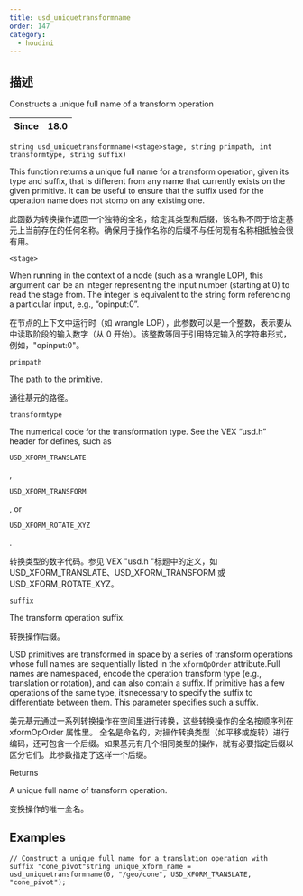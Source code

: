 ```yaml
---
title: usd_uniquetransformname
order: 147
category:
  - houdini
---
```

    
## 描述

Constructs a unique full name of a transform operation

| Since | 18.0 |
| ----- | ---- |

`string usd_uniquetransformname(<stage>stage, string primpath, int transformtype, string suffix)`

This function returns a unique full name for a transform operation, given its
type and suffix, that is different from any name that currently exists on the
given primitive. It can be useful to ensure that the suffix used for the
operation name does not stomp on any existing one.

此函数为转换操作返回一个独特的全名，给定其类型和后缀，该名称不同于给定基元上当前存在的任何名称。确保用于操作名称的后缀不与任何现有名称相抵触会很有用。

`<stage>`

When running in the context of a node (such as a wrangle LOP), this argument
can be an integer representing the input number (starting at 0) to read the
stage from. The integer is equivalent to the string form referencing a
particular input, e.g., “opinput:0”.

在节点的上下文中运行时（如 wrangle LOP），此参数可以是一个整数，表示要从中读取阶段的输入数字（从 0
开始）。该整数等同于引用特定输入的字符串形式，例如，"opinput:0"。

`primpath`

The path to the primitive.

通往基元的路径。

`transformtype`

The numerical code for the transformation type. See the VEX “usd.h” header for
defines, such as

```c
USD_XFORM_TRANSLATE
```

,

```c
USD_XFORM_TRANSFORM
```

, or

```c
USD_XFORM_ROTATE_XYZ
```

.

转换类型的数字代码。参见 VEX "usd.h "标题中的定义，如 USD_XFORM_TRANSLATE、USD_XFORM_TRANSFORM 或
USD_XFORM_ROTATE_XYZ。

`suffix`

The transform operation suffix.

转换操作后缀。

USD primitives are transformed in space by a series of transform operations
whose full names are sequentially listed in the `xformOpOrder` attribute.Full
names are namespaced, encode the operation transform type (e.g., translation
or rotation), and can also contain a suffix. If primitive has a few operations
of the same type, it‘snecessary to specify the suffix to differentiate
between them. This parameter specifies such a suffix.

美元基元通过一系列转换操作在空间里进行转换，这些转换操作的全名按顺序列在 xformOpOrder 属性里。
全名是命名的，对操作转换类型（如平移或旋转）进行编码，还可包含一个后缀。如果基元有几个相同类型的操作，就有必要指定后缀以区分它们。此参数指定了这样一个后缀。

Returns

A unique full name of transform operation.

变换操作的唯一全名。

## Examples

    // Construct a unique full name for a translation operation with suffix "cone_pivot"string unique_xform_name = usd_uniquetransformname(0, "/geo/cone", USD_XFORM_TRANSLATE, "cone_pivot");
